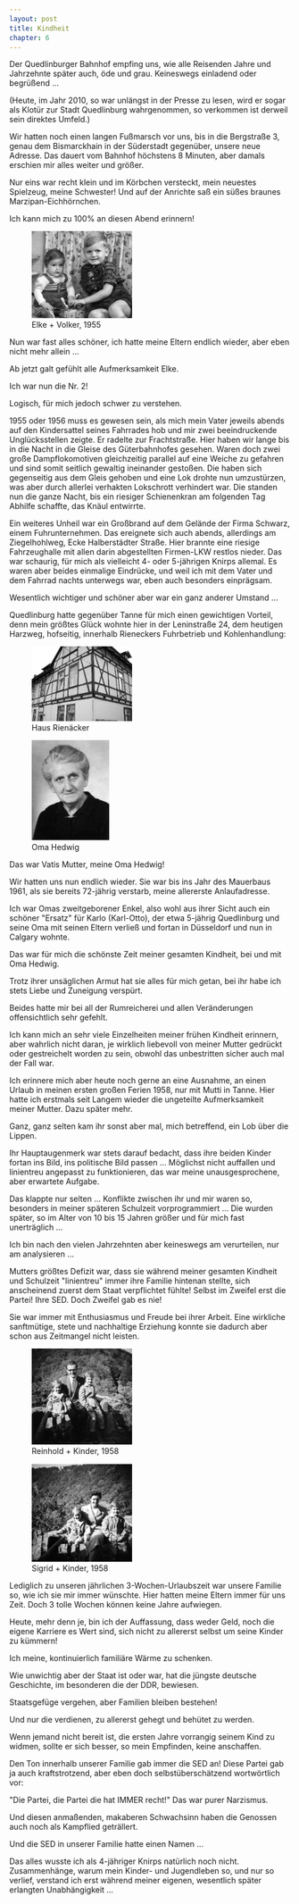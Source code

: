 ```yaml
---  
layout: post
title: Kindheit
chapter: 6
---  
```




Der Quedlinburger Bahnhof empfing uns, wie alle Reisenden Jahre und Jahrzehnte
später auch, öde und grau. Keineswegs einladend oder begrüßend …

(Heute, im Jahr 2010, so war unlängst in der Presse zu lesen, wird er sogar
als Klotür zur Stadt Quedlinburg wahrgenommen, so verkommen ist derweil sein
direktes Umfeld.)

Wir hatten noch einen langen Fußmarsch vor uns, bis in die Bergstraße 3, genau
dem Bismarckhain in der Süderstadt gegenüber, unsere neue Adresse. Das dauert
vom Bahnhof höchstens 8 Minuten, aber damals erschien mir alles weiter und
größer.

Nur eins war recht klein und im Körbchen versteckt, mein neuestes Spielzeug,
meine Schwester! Und auf der Anrichte saß ein süßes braunes
Marzipan-Eichhörnchen.

Ich kann mich zu 100% an diesen Abend erinnern!

<figure class="left"><a href="/bilder/013.jpg" title="Klicken f&uuml;r Grossansicht" rel="facebox"><img title="Elke + Volker, 1955" src="/bilder/thumb-013.png"></a><figcaption>Elke + Volker, 1955</figcaption></figure>
 Nun war fast alles schöner, ich hatte meine Eltern endlich wieder,
aber eben nicht mehr allein …

Ab jetzt galt gefühlt alle Aufmerksamkeit Elke.

Ich war nun die Nr. 2!

Logisch, für mich jedoch schwer zu verstehen.

1955 oder 1956 muss es gewesen sein, als mich mein Vater jeweils abends auf
den Kindersattel seines Fahrrades hob und mir zwei beeindruckende
Unglücksstellen zeigte. Er radelte zur Frachtstraße. Hier haben wir lange bis
in die Nacht in die Gleise des Güterbahnhofes gesehen. Waren doch zwei große
Dampflokomotiven gleichzeitig parallel auf eine Weiche zu gefahren und sind
somit seitlich gewaltig ineinander gestoßen. Die haben sich gegenseitig aus
dem Gleis gehoben und eine Lok drohte nun umzustürzen, was aber durch allerlei
verhakten Lokschrott verhindert war. Die standen nun die ganze Nacht, bis ein
riesiger Schienenkran am folgenden Tag Abhilfe schaffte, das Knäul entwirrte.

Ein weiteres Unheil war ein Großbrand auf dem Gelände der Firma Schwarz, einem
Fuhrunternehmen. Das ereignete sich auch abends, allerdings am Ziegelhohlweg,
Ecke Halberstädter Straße. Hier brannte eine riesige Fahrzeughalle mit allen
darin abgestellten Firmen-LKW restlos nieder. Das war schaurig, für mich als
vielleicht 4- oder 5-jährigen Knirps allemal. Es waren aber beides einmalige
Eindrücke, und weil ich mit dem Vater und dem Fahrrad nachts unterwegs war,
eben auch besonders einprägsam.

Wesentlich wichtiger und schöner aber war ein ganz anderer Umstand …

Quedlinburg hatte gegenüber Tanne für mich einen gewichtigen Vorteil, denn
mein größtes Glück wohnte hier in der Leninstraße 24, dem heutigen Harzweg,
hofseitig, innerhalb Rieneckers Fuhrbetrieb und Kohlenhandlung:

<figure class="right"><a href="/bilder/014.jpg" title="Klicken f&uuml;r Grossansicht" rel="facebox"><img title="Haus Riena&#x308;cker" src="/bilder/thumb-014.png"></a><figcaption>Haus Riena&#x308;cker</figcaption></figure>
 <figure class="left"><a href="/bilder/015.jpg" title="Klicken f&uuml;r Grossansicht" rel="facebox"><img title="Oma Hedwig" src="/bilder/thumb-015.png"></a><figcaption>Oma Hedwig</figcaption></figure>
 Das war Vatis Mutter, meine Oma Hedwig!

Wir hatten uns nun endlich wieder. Sie war bis ins Jahr des Mauerbaus 1961,
als sie bereits 72-jährig verstarb, meine allererste Anlaufadresse.

Ich war Omas zweitgeborener Enkel, also wohl aus ihrer Sicht auch ein schöner
"Ersatz" für Karlo (Karl-Otto), der etwa 5-jährig Quedlinburg und seine Oma
mit seinen Eltern verließ und fortan in Düsseldorf und nun in Calgary wohnte.

Das war für mich die schönste Zeit meiner gesamten Kindheit, bei und mit Oma
Hedwig.

Trotz ihrer unsäglichen Armut hat sie alles für mich getan, bei ihr habe ich
stets Liebe und Zuneigung verspürt.

Beides hatte mir bei all der Rumreicherei und allen Veränderungen
offensichtlich sehr gefehlt.

Ich kann mich an sehr viele Einzelheiten meiner frühen Kindheit erinnern, aber
wahrlich nicht daran, je wirklich liebevoll von meiner Mutter gedrückt oder
gestreichelt worden zu sein, obwohl das unbestritten sicher auch mal der Fall
war.

Ich erinnere mich aber heute noch gerne an eine Ausnahme, an einen Urlaub in
meinen ersten großen Ferien 1958, nur mit Mutti in Tanne. Hier hatte ich
erstmals seit Langem wieder die ungeteilte Aufmerksamkeit meiner Mutter. Dazu
später mehr.

Ganz, ganz selten kam ihr sonst aber mal, mich betreffend, ein Lob über die
Lippen.

Ihr Hauptaugenmerk war stets darauf bedacht, dass ihre beiden Kinder fortan
ins Bild, ins politische Bild passen … Möglichst nicht auffallen und
linientreu angepasst zu funktionieren, das war meine unausgesprochene, aber
erwartete Aufgabe.

Das klappte nur selten … Konflikte zwischen ihr und mir waren so, besonders in
meiner späteren Schulzeit vorprogrammiert … Die wurden später, so im Alter von
10 bis 15 Jahren größer und für mich fast unerträglich …

Ich bin nach den vielen Jahrzehnten aber keineswegs am verurteilen, nur am
analysieren …

Mutters größtes Defizit war, dass sie während meiner gesamten Kindheit und
Schulzeit "linientreu" immer ihre Familie hintenan stellte, sich anscheinend
zuerst dem Staat verpflichtet fühlte! Selbst im Zweifel erst die Partei! Ihre
SED. Doch Zweifel gab es nie!

Sie war immer mit Enthusiasmus und Freude bei ihrer Arbeit. Eine wirkliche
sanftmütige, stete und nachhaltige Erziehung konnte sie dadurch aber schon aus
Zeitmangel nicht leisten.

<figure class="right"><a href="/bilder/016.jpg" title="Klicken f&uuml;r Grossansicht" rel="facebox"><img title="Reinhold + Kinder, 1958" src="/bilder/thumb-016.png"></a><figcaption>Reinhold + Kinder, 1958</figcaption></figure>
 <figure class="left"><a href="/bilder/017.jpg" title="Klicken f&uuml;r Grossansicht" rel="facebox"><img title="Sigrid + Kinder, 1958" src="/bilder/thumb-017.png"></a><figcaption>Sigrid + Kinder, 1958</figcaption></figure>
 Lediglich zu unseren jährlichen 3-Wochen-Urlaubszeit war
unsere Familie so, wie ich sie mir immer wünschte. Hier hatten meine Eltern
immer für uns Zeit. Doch 3 tolle Wochen können keine Jahre aufwiegen.

Heute, mehr denn je, bin ich der Auffassung, dass weder Geld, noch die eigene
Karriere es Wert sind, sich nicht zu allererst selbst um seine Kinder zu
kümmern!

Ich meine, kontinuierlich familiäre Wärme zu schenken.

Wie unwichtig aber der Staat ist oder war, hat die jüngste deutsche
Geschichte, im besonderen die der DDR, bewiesen.

Staatsgefüge vergehen, aber Familien bleiben bestehen!

Und nur die verdienen, zu allererst gehegt und behütet zu werden.

Wenn jemand nicht bereit ist, die ersten Jahre vorrangig seinem Kind zu
widmen, sollte er sich besser, so mein Empfinden, keine anschaffen.

Den Ton innerhalb unserer Familie gab immer die SED an! Diese Partei gab ja
auch kraftstrotzend, aber eben doch selbstüberschätzend wortwörtlich vor:

"Die Partei, die Partei die hat IMMER recht!" Das war purer Narzismus.

Und diesen anmaßenden, makaberen Schwachsinn haben die Genossen auch noch als
Kampflied geträllert.

Und die SED in unserer Familie hatte einen Namen …

Das alles wusste ich als 4-jähriger Knirps natürlich noch nicht.
Zusammenhänge, warum mein Kinder- und Jugendleben so, und nur so verlief,
verstand ich erst während meiner eigenen, wesentlich später erlangten
Unabhängigkeit …

